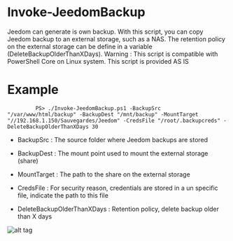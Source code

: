 # Invoke-JeedomBackup

Jeedom can generate is own backup. With this script, you can copy Jeedom backup to an external storage, such as a NAS.
The retention policy on the external storage can be define in a variable (DeleteBackupOlderThanXDays). 
Warning : This script is compatible with PowerShell Core on Linux system.
This script is provided AS IS

# Example

```
         PS> ./Invoke-JeedomBackup.ps1 -BackupSrc "/var/www/html/backup" -BackupDest "/mnt/backup" -MountTarget "//192.168.1.150/Sauvegardes/Jeedom" -CredsFile "/root/.backupcreds" -DeleteBackupOlderThanXDays 30

```

- BackupSrc : The source folder where Jeedom backups are stored
        
- BackupDest : The mount point used to mount the external storage (share)
        
- MountTarget : The path to the share on the external storage
        
- CredsFile : For security reason, credentials are stored in a un specific file, indicate the path to this file
        
- DeleteBackupOlderThanXDays : Retention policy, delete backup older than X days

![alt tag](https://raw.githubusercontent.com/florianburnel/PowerShell/master/LINUX-Invoke-JeedomBackup/Images/LINUX-Invoke-JeedomBackup.png)